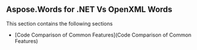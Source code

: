 ## Aspose.Words for .NET Vs OpenXML Words

This section contains the following sections
* [Code Comparison of Common Features](Code Comparison of Common Features)
